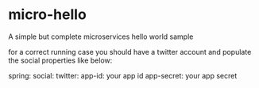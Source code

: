# micro-hello
A simple but complete microservices hello world sample

for a correct running case you should have a twitter account and populate the social properties like below:

spring:
  social:
    twitter:
      app-id: your app id
      app-secret: your app secret